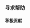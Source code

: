 <!-- delete this template for feature requests -->

### 寻求帮助

<!-- 
    请填写以下内容：
        1、期望能够得到解决的疑难问题；
        2、或者提出需要解决的公共技术问题或需求。
 -->

#### 积极贡献

<!-- 
    请填写以下内容：
        1、可以参与某个已有的公共项目；
        2、主动提出能够沉淀并提炼为公共能力的项目 
-->


